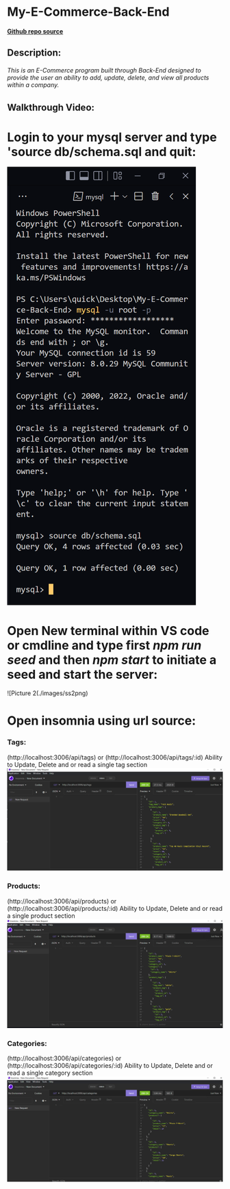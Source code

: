 # My-E-Commerce-Back-End

#### [Github repo source](https://github.com/quicksilver524/My-E-Commerce-Back-End)

## Description:

######  This is an *E-Commerce* program built through *Back-End* designed to provide the user an ability to add, update, delete, and view all products within a company. 

## Walkthrough Video:



# Login to your mysql server and type 'source db/schema.sql and quit:
![Picture 1](./images/ss1.png)

# Open New terminal within VS code or cmdline and type first *npm run seed* and then *npm start* to initiate a seed and start the server:
![Picture 2(./images/ss2png)

# Open insomnia using url source: 
### Tags:
(http://localhost:3006/api/tags) or (http://localhost:3006/api/tags/:id) Ability to Update, Delete and or read a single tag section
![Picture 3](./images/ss3.png)

### Products:
(http://localhost:3006/api/products) or (http://localhost:3006/api/products/:id) Ability to Update, Delete and or read a single product section
![Picture 4](./images/ss4.png)

### Categories:
(http://localhost:3006/api/categories) or (http://localhost:3006/api/categories/:id) Ability to Update, Delete and or read a single category section
![Picture 5](./images/ss5.png)
